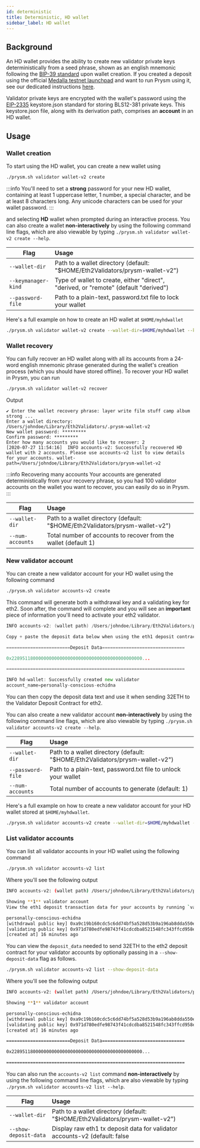 ```yaml
---
id: deterministic
title: Deterministic, HD wallet 
sidebar_label: HD wallet
---
```


## Background

An HD wallet provides the ability to create new validator private keys deterministically from a seed phrase, shown as an english mnemonic following the [BIP-39 standard](https://en.bitcoin.it/wiki/Seed_phrase) upon wallet creation. If you created a deposit using the official [Medalla testnet launchpad](https://medalla.launchpad.ethereum.org/) and want to run Prysm using it, see our dedicated instructions [here](/docs/testnet/medalla).

Validator private keys are encrypted with the wallet's password using the [EIP-2335](https://eips.ethereum.org/EIPS/eip-2335) keystore.json standard for storing BLS12-381 private keys. This keystore.json file, along with its derivation path, comprises an **account** in an HD wallet.

## Usage

### Wallet creation

To start using the HD wallet, you can create a new wallet using

```bash
./prysm.sh validator wallet-v2 create
```

:::info
You'll need to set a **strong** password for your new HD wallet, containing at least 1 uppercase letter, 1 number, a special character, and be at least 8 characters long. Any unicode characters can be used for your wallet password.
:::

and selecting **HD** wallet when prompted during an interactive process. You can also create a wallet **non-interactively** by using the following command line flags, which are also viewable by typing `./prysm.sh validator wallet-v2 create --help`.

| Flag          | Usage         |
| ------------- |:-------------|
| `--wallet-dir` | Path to a wallet directory (default: "$HOME/Eth2Validators/prysm-wallet-v2")
| `--keymanager-kind`     | Type of wallet to create, either "direct", "derived, or "remote" (default "derived")
| `--password-file`     | Path to a plain-text, password.txt file to lock your wallet

Here's a full example on how to create an HD wallet at `$HOME/myhdwallet`

```bash
./prysm.sh validator wallet-v2 create --wallet-dir=$HOME/myhdwallet --keymanager-kind=derived --password-file=password.txt
```

### Wallet recovery

You can fully recover an HD wallet along with all its accounts from a 24-word english mnemonic phrase generated during the wallet's creation process (which you should have stored offline). To recover your HD wallet in Prysm, you can run

```bash
./prysm.sh validator wallet-v2 recover
```

Output

```text
✔ Enter the wallet recovery phrase: layer write film stuff camp album strong ...
Enter a wallet directory: /Users/johndoe/Library/Eth2Validators/.prysm-wallet-v2
New wallet password: *********
Confirm password: *********
Enter how many accounts you would like to recover: 2
[2020-07-27 11:54:16]  INFO accounts-v2: Successfully recovered HD wallet with 2 accounts. Please use accounts-v2 list to view details for your accounts. wallet-path=/Users/johndoe/Library/Eth2Validators/prysm-wallet-v2
```

:::info Recovering many accounts
Your accounts are generated deterministically from your recovery phrase, so you had 100 validator accounts on the wallet you want to recover, you can easily do so in Prysm.
:::

| Flag          | Usage         |
| ------------- |:-------------|
| `--wallet-dir` | Path to a wallet directory (default: "$HOME/Eth2Validators/prysm-wallet-v2")
| `--num-accounts` | Total number of accounts to recover from the wallet (default 1)

### New validator account

You can create a new validator account for your HD wallet using the following command

```bash
./prysm.sh validator accounts-v2 create
```

This command will generate both a withdrawal key and a validating key for eth2. Soon after, the command will complete and you will see an **important** piece of information you'll need to activate your eth2 validator.

```go
INFO accounts-v2: (wallet path) /Users/johndoe/Library/Eth2Validators/prysm-wallet-v2

Copy + paste the deposit data below when using the eth1 deposit contract

========================Deposit Data===============================

0x2289511800000000000000000000000000000000000000000...

===================================================================

INFO hd-wallet: Successfully created new validator 
account_name=personally-conscious-echidna
```

You can then copy the deposit data text and use it when sending 32ETH to the Validator Deposit Contract for eth2.

You can also create a new validator account **non-interactively** by using the following command line flags, which are also viewable by typing `./prysm.sh validator accounts-v2 create --help`.

| Flag          | Usage         |
| ------------- |:-------------|
| `--wallet-dir` | Path to a wallet directory (default: "$HOME/Eth2Validators/prysm-wallet-v2")
| `--password-file` | Path to a plain-text, password.txt file to unlock your wallet
| `--num-accounts` | Total number of accounts to generate (default: 1)

Here's a full example on how to create a new validator account for your HD wallet stored at `$HOME/myhdwallet`.

```bash
./prysm.sh validator accounts-v2 create --wallet-dir=$HOME/myhdwallet --password-file=password.txt
```

### List validator accounts

You can list all validator accounts in your HD wallet using the following command

```bash
./prysm.sh validator accounts-v2 list
```

Where you'll see the following output

```bash
INFO accounts-v2: (wallet path) /Users/johndoe/Library/Eth2Validators/prysm-wallet-v2

Showing **1** validator account
View the eth1 deposit transaction data for your accounts by running `validator accounts-v2 list --show-deposit-data

personally-conscious-echidna
[withdrawal public key] 0xa9c19b160cdc5c6dd74bf5a528d53b9a196ab8dda550e7e5858d84bf356952a310b826e269b9b462293f1c2812263161
[validating public key] 0x971d780edfe98743f41cdcdba8521548fc343ffcd958e90968c4f1cc5a2e9b6ea11a984397c34c6cc13e9d4e8d14ce1e
[created at] 16 minutes ago
```

You can view the `deposit_data` needed to send 32ETH to the eth2 deposit contract for your validator accounts by optionally passing in a `--show-deposit-data` flag as follows.

```bash
./prysm.sh validator accounts-v2 list --show-deposit-data
```

Where you'll see the following output

```bash
INFO accounts-v2: (wallet path) /Users/johndoe/Library/Eth2Validators/prysm-wallet-v2

Showing **1** validator account

personally-conscious-echidna
[withdrawal public key] 0xa9c19b160cdc5c6dd74bf5a528d53b9a196ab8dda550e7e5858d84bf356952a310b826e269b9b462293f1c2812263161
[validating public key] 0x971d780edfe98743f41cdcdba8521548fc343ffcd958e90968c4f1cc5a2e9b6ea11a984397c34c6cc13e9d4e8d14ce1e
[created at] 16 minutes ago

========================Deposit Data===============================

0x2289511800000000000000000000000000000000000000000...

===================================================================
```

You can also run the `accounts-v2 list` command **non-interactively** by using the following command line flags, which are also viewable by typing `./prysm.sh validator accounts-v2 list --help`.

| Flag          | Usage         |
| ------------- |:-------------|
| `--wallet-dir` | Path to a wallet directory (default: "$HOME/Eth2Validators/prysm-wallet-v2")
| `--show-deposit-data`     |  Display raw eth1 tx deposit data for validator accounts-v2 (default: false

